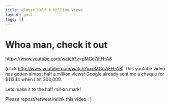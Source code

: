 ```yaml
---
title: Almost Half A Million Views
layout: post
tags: []
---
```



Whoa man, check it out
======================

httpv://www.youtube.com/watch?v=pMGo7jFH-A8

(click http://www.youtube.com/watch?v=pMGo7jFH-A8) This youtube video has gotten almost half a million views! Google already sent me a cheque for \$113.14 when I hit 300,000.

Lets make it to the half million mark!

Please repost/retweet/relink this video : )
